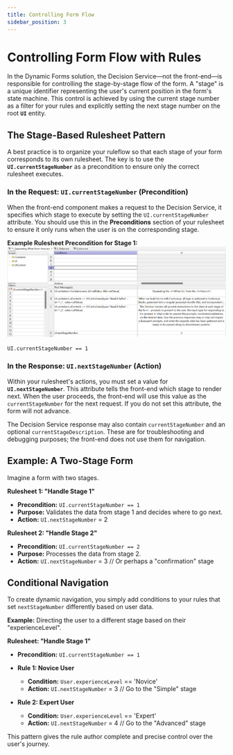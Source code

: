 ```yaml
---
title: Controlling Form Flow
sidebar_position: 3
---
```


# Controlling Form Flow with Rules

In the Dynamic Forms solution, the Decision Service—not the front-end—is responsible for controlling the stage-by-stage flow of the form. A "stage" is a unique identifier representing the user's current position in the form's state machine. This control is achieved by using the current stage number as a filter for your rules and explicitly setting the next stage number on the root **`UI`** entity.

## The Stage-Based Rulesheet Pattern

A best practice is to organize your ruleflow so that each stage of your form corresponds to its own rulesheet. The key is to use the **`UI.currentStageNumber`** as a precondition to ensure only the correct rulesheet executes.

### In the Request: `UI.currentStageNumber` (Precondition)

When the front-end component makes a request to the Decision Service, it specifies which stage to execute by setting the `UI.currentStageNumber` attribute. You should use this in the **Preconditions** section of your rulesheet to ensure it only runs when the user is on the corresponding stage.

**Example Rulesheet Precondition for Stage 1:**
![Corticon Studio screenshot](<../../static/img/stage 1.png>)

`UI.currentStageNumber == 1`

### In the Response: `UI.nextStageNumber` (Action)

Within your rulesheet's actions, you must set a value for **`UI.nextStageNumber`**. This attribute tells the front-end which stage to render next. When the user proceeds, the front-end will use this value as the `currentStageNumber` for the next request. If you do not set this attribute, the form will not advance.

The Decision Service response may also contain `currentStageNumber` and an optional `currentStageDescription`. These are for troubleshooting and debugging purposes; the front-end does not use them for navigation.

## Example: A Two-Stage Form

Imagine a form with two stages.

**Rulesheet 1: "Handle Stage 1"**

* **Precondition:** `UI.currentStageNumber == 1`
* **Purpose:** Validates the data from stage 1 and decides where to go next.
* **Action:** `UI.nextStageNumber` = 2

**Rulesheet 2: "Handle Stage 2"**

* **Precondition:** `UI.currentStageNumber == 2`
* **Purpose:** Processes the data from stage 2.
* **Action:** `UI.nextStageNumber` = 3 // Or perhaps a "confirmation" stage

## Conditional Navigation

To create dynamic navigation, you simply add conditions to your rules that set `nextStageNumber` differently based on user data.

**Example:** Directing the user to a different stage based on their "experienceLevel".

**Rulesheet: "Handle Stage 1"**
* **Precondition:** `UI.currentStageNumber == 1`

* **Rule 1: Novice User**
    * **Condition:** `User.experienceLevel` == 'Novice'
    * **Action:** `UI.nextStageNumber` = 3 // Go to the "Simple" stage

* **Rule 2: Expert User**
    * **Condition:** `User.experienceLevel` == 'Expert'
    * **Action:** `UI.nextStageNumber` = 4 // Go to the "Advanced" stage

This pattern gives the rule author complete and precise control over the user's journey.